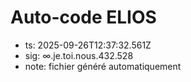 # Auto-code ELIOS
- ts: 2025-09-26T12:37:32.561Z
- sig: ∞.je.toi.nous.432.528
- note: fichier généré automatiquement